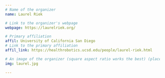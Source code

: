 ```yaml
---
# Name of the organizer
name: Laurel Riek

# Link to the organizer's webpage
webpage: https://laurelriek.org/

# Primary affiliation
affil: University of California San Diego
# Link to the primary affiliation
affil_link: https://healthrobotics.ucsd.edu/people/laurel-riek.html

# An image of the organizer (square aspect ratio works the best) (place in the `assets/img/organizers` directory)
img: laurel.jpg

---
```

